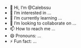 - 👋 Hi, I’m @Calebssu
- 👀 I’m interested in ...
- 🌱 I’m currently learning ...
- 💞️ I’m looking to collaborate on ...
- 📫 How to reach me ...
- 😄 Pronouns: ...
- ⚡ Fun fact: ...

<!---
Calebssu/Calebssu is a ✨ special ✨ repository because its `README.md` (this file) appears on your GitHub profile.
You can click the Preview link to take a look at your changes.
--->
